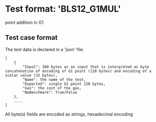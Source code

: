 # Test format: 'BLS12_G1MUL'

point addition in G1

## Test case format

The test data is declared in a 'json' file:

```
[
    {
        "Input": 160 bytes as an input that is interpreted as byte concatenation of encoding of G1 point (128 bytes) and encoding of a scalar value (32 bytes),
        "Name": the name of the test,
        "Expected": single G1 point 128 bytes,
        "Gas": the cost of the gas,
        "NoBenchmark": True/False
    },
    ....
]
```

All byte(s) fields are encoded as strings, hexadecimal encoding

